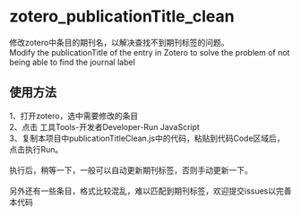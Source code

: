 # zotero_publicationTitle_clean
修改zotero中条目的期刊名，以解决查找不到期刊标签的问题。<br>
Modify the publicationTitle of the entry in Zotero to solve the problem of not being able to find the journal label

## 使用方法
1、打开zotero，选中需要修改的条目<br>
2、点击 工具Tools-开发者Developer-Run JavaScript<br>
3、复制本项目中publicationTitleClean.js中的代码，粘贴到代码Code区域后，点击执行Run。<br>
<br>
执行后，稍等一下，一般可以自动更新期刊标签，否则手动更新一下。<br>
<br>
另外还有一些条目，格式比较混乱，难以匹配到期刊标签，欢迎提交issues以完善本代码


